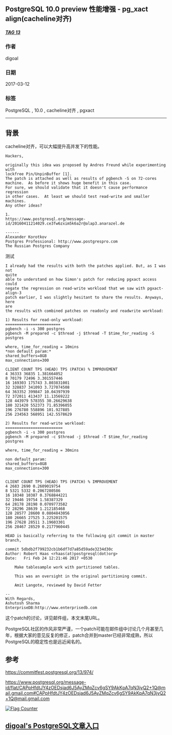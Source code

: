 ## PostgreSQL 10.0 preview 性能增强 - pg_xact align(cacheline对齐)  
##### [TAG 13](../class/13.md)
                                        
### 作者                                                                                     
digoal                                   
                                          
### 日期                                     
2017-03-12                                    
                                      
### 标签                                   
PostgreSQL , 10.0 , cacheline对齐 , pgxact  
                                        
----                                  
                                           
## 背景                 
cacheline对齐，可以大幅提升高并发下的性能。  
        
```        
Hackers,  
  
originally this idea was proposed by Andres Freund while experimenting with  
lockfree Pin/UnpinBuffer [1].  
The patch is attached as well as results of pgbench -S on 72-cores  
machine.  As before it shows huge benefit in this case.  
For sure, we should validate that it doesn't cause performance regression  
in other cases.  At least we should test read-write and smaller machines.  
Any other ideas?  
  
1.  
https://www.postgresql.org/message-id/20160411214029.ce3fw6zxim5k6a2r@alap3.anarazel.de  
  
------  
Alexander Korotkov  
Postgres Professional: http://www.postgrespro.com  
The Russian Postgres Company  
```          
  
测试  
  
```
I already had the results with both the patches applied. But, as I was not
quite
able to understand on how Simon's patch for reducing pgxact access could
negate the regression on read-write workload that we saw with pgxact-align-3
patch earlier, I was slightly hesitant to share the results. Anyways, here
are
the results with combined patches on readonly and readwrite workload:

1) Results for read-only workload:
========================
pgbench -i -s 300 postgres
pgbench -M prepared -c $thread -j $thread -T $time_for_reading -S postgres

where, time_for_reading = 10mins
*non default param:*
shared_buffers=8GB
max_connections=300

CLIENT COUNT TPS (HEAD) TPS (PATCH) % IMPROVEMENT
4 36333 36835 1.381664052
8 70179 72496 3.301557446
16 169303 175743 3.803831001
32 328837 341093 3.727074508
64 363352 399847 10.04397939
72 372011 413437 11.13569222
128 443979 578355 30.26629638
180 321420 552373 71.85396055
196 276780 558896 101.927885
256 234563 568951 142.5578629

2) Results for read-write workload:
=========================
pgbench -i -s 300 postgres
pgbench -M prepared -c $thread -j $thread -T $time_for_reading  postgres

where, time_for_reading = 30mins

non default param:
shared_buffers=8GB
max_connections=300


CLIENT COUNT TPS (HEAD) TPS (PATCH) % IMPROVEMENT
4 2683 2690 0.2609019754
8 5321 5332 0.2067280586
16 10348 10387 0.3768844221
32 19446 19754 1.58387329
64 28178 28198 0.0709773582
72 28296 28639 1.212185468
128 28577 28600 0.0804843056
180 26665 27525 3.225201575
196 27628 28511 3.19603301
256 28467 28529 0.2177960445

HEAD is basically referring to the following git commit in master branch,

commit 5dbdb2f799232cb1b6df7d7a85d59ade3234d30c
Author: Robert Haas <rhaas(at)postgresql(dot)org>
Date:   Fri Feb 24 12:21:46 2017 +0530

    Make tablesample work with partitioned tables.

    This was an oversight in the original partitioning commit.

    Amit Langote, reviewed by David Fetter

--
With Regards,
Ashutosh Sharma
EnterpriseDB:http://www.enterprisedb.com
```
  
这个patch的讨论，详见邮件组，本文末尾URL。  
  
PostgreSQL社区的作风非常严谨，一个patch可能在邮件组中讨论几个月甚至几年，根据大家的意见反复的修正，patch合并到master已经非常成熟，所以PostgreSQL的稳定性也是远近闻名的。  
          
## 参考          
https://commitfest.postgresql.org/13/974/  
  
https://www.postgresql.org/message-id/flat/CAPpHfdtJY4zOEDsjad6J5AyZMqZcv6gSY9AkKpA7qN3jyQ2+1Q@mail.gmail.com#CAPpHfdtJY4zOEDsjad6J5AyZMqZcv6gSY9AkKpA7qN3jyQ2+1Q@mail.gmail.com  
  
<a rel="nofollow" href="http://info.flagcounter.com/h9V1"  ><img src="http://s03.flagcounter.com/count/h9V1/bg_FFFFFF/txt_000000/border_CCCCCC/columns_2/maxflags_12/viewers_0/labels_0/pageviews_0/flags_0/"  alt="Flag Counter"  border="0"  ></a>  
  
  
  
  
## [digoal's PostgreSQL文章入口](https://github.com/digoal/blog/blob/master/README.md "22709685feb7cab07d30f30387f0a9ae")
  
